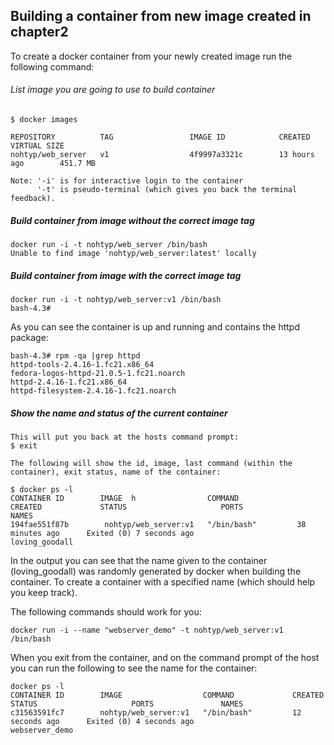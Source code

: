 ## Building a container from new image created in chapter2

To create a docker container from your newly created image run the following command:


###### List image you are going to use to build container
```
$ docker images

REPOSITORY          TAG                 IMAGE ID            CREATED             VIRTUAL SIZE
nohtyp/web_server   v1                  4f9997a3321c        13 hours ago        451.7 MB
```
```
Note: '-i' is for interactive login to the container
      '-t' is pseudo-terminal (which gives you back the terminal feedback).
```

##### Build container from image without the correct image tag
```
docker run -i -t nohtyp/web_server /bin/bash
Unable to find image 'nohtyp/web_server:latest' locally
``` 

##### Build container from image with the correct image tag
``` 
docker run -i -t nohtyp/web_server:v1 /bin/bash
bash-4.3# 
```

As you can see the container is up and running and contains the httpd package:
```
bash-4.3# rpm -qa |grep httpd
httpd-tools-2.4.16-1.fc21.x86_64
fedora-logos-httpd-21.0.5-1.fc21.noarch
httpd-2.4.16-1.fc21.x86_64
httpd-filesystem-2.4.16-1.fc21.noarch
``` 

##### Show the name and status of the current container
```
This will put you back at the hosts command prompt:
$ exit
 
The following will show the id, image, last command (within the container), exit status, name of the container:

$ docker ps -l
CONTAINER ID        IMAGE  h                COMMAND             CREATED             STATUS                     PORTS               NAMES
194fae551f87b        nohtyp/web_server:v1   "/bin/bash"         38 minutes ago      Exited (0) 7 seconds ago                       loving_goodall      
```

In the output you can see that the name given to the container (loving_goodall) was randomly generated by docker when building the container. To
create a container with a specified name (which should help you keep track).

The following commands should work for you:

```
docker run -i --name "webserver_demo" -t nohtyp/web_server:v1 /bin/bash
```

When you exit from the container, and on the command prompt of the host you can run the following to see the name for the container:

```
docker ps -l
CONTAINER ID        IMAGE                  COMMAND             CREATED             STATUS                     PORTS               NAMES
c31563591fc7        nohtyp/web_server:v1   "/bin/bash"         12 seconds ago      Exited (0) 4 seconds ago                       webserver_demo
```
